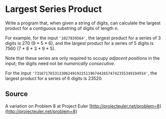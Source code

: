 # Largest Series Product

Write a program that, when given a string of digits, can calculate the largest product for a contiguous substring of
digits of length n.

For example, for the input `'1027839564'`, the largest product for a series of 3 digits is 270 (9 * 5 * 6), and the
largest product for a series of 5 digits is 7560 (7 * 8 * 3 * 9 * 5).

Note that these series are only required to occupy *adjacent positions*
in the input; the digits need not be *numerically consecutive*.

For the input `'73167176531330624919225119674426574742355349194934'`, the largest product for a series of 6 digits is
23520.

## Source

A variation on Problem 8 at Project Euler [http://projecteuler.net/problem=8](http://projecteuler.net/problem=8)

